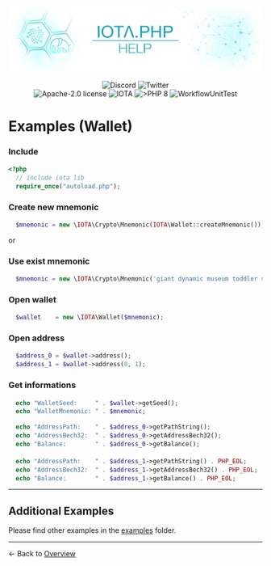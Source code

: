 ![IOTA.php](./images/IOTA_PHP_Banner_Interact_Help.png)

<p style="text-align:center;">
  <a href="https://discord.iota.org/" style="text-decoration:none;"><img src="https://img.shields.io/badge/Discord-9cf.svg?style=social&logo=discord" alt="Discord"></a>
  <a href="https://twitter.com/IOTAphp/" style="text-decoration:none;"><img src="https://img.shields.io/badge/Twitter-9cf.svg?style=social&logo=twitter" alt="Twitter"></a>
  <br>
  <a href="https://github.com/iota-community/iota.php/LICENSE" style="text-decoration:none;"><img src="https://img.shields.io/badge/license-Apache--2.0-green?style=flat-square" alt="Apache-2.0 license"></a>
  <a href="https://www.iota.org/" style="text-decoration:none;"><img src="https://img.shields.io/badge/IOTA-lightgrey?style=flat&logo=iota" alt="IOTA"></a>
  <a href="https://www.php.net/" style="text-decoration:none;"><img src="https://img.shields.io/badge/PHP->= 8.x-blue?style=flat-square&logo=php" alt=">PHP 8"></a>
  <img src="https://github.com/iota-community/iota.php/actions/workflows/phpunit.yml/badge.svg" alt="WorkflowUnitTest">
</p>

# Examples (Wallet)

### Include

```php
<?php
  // include iota lib
  require_once("autoload.php");
```

### Create new mnemonic

```php
  $mnemonic = new \IOTA\Crypto\Mnemonic(IOTA\Wallet::createMnemonic());
```

or

### Use exist mnemonic

```php
  $mnemonic = new \IOTA\Crypto\Mnemonic('giant dynamic museum toddler six deny defense ostrich bomb access mercy blood explain muscle shoot shallow glad autumn author calm heavy hawk abuse rally');
```


### Open wallet

```php
  $wallet    = new \IOTA\Wallet($mnemonic);
```


### Open address

```php
  $address_0 = $wallet->address();
  $address_1 = $wallet->address(0, 1);
```



### Get informations

```php
  echo "WalletSeed:     " . $wallet->getSeed();
  echo "WalletMnemonic: " . $mnemonic;
```

```php
  echo "AddressPath:    " . $address_0->getPathString();
  echo "AddressBech32:  " . $address_0->getAddressBech32();
  echo "Balance:        " . $address_0->getBalance();

  echo "AddressPath:    " . $address_1->getPathString() . PHP_EOL;
  echo "AddressBech32:  " . $address_1->getAddressBech32() . PHP_EOL;
  echo "Balance:        " . $address_1->getBalance() . PHP_EOL;
```


---

## Additional Examples

Please find other examples in the [examples](../examples) folder.


___

<- Back to [Overview](000_index.md)